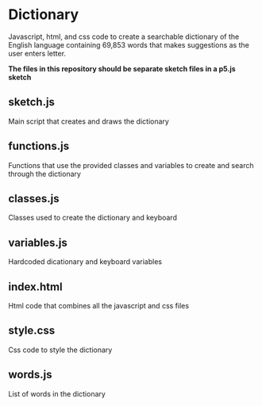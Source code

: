 # Dictionary
Javascript, html, and css code to create a searchable dictionary of the English language containing 69,853 words that makes suggestions as the user enters letter.

**The files in this repository should be separate sketch files in a p5.js sketch**

## sketch.js
Main script that creates and draws the dictionary

## functions.js
Functions that use the provided classes and variables to create and search through the dictionary

## classes.js
Classes used to create the dictionary and keyboard

## variables.js
Hardcoded dicationary and keyboard variables

## index.html
Html code that combines all the javascript and css files

## style.css
Css code to style the dictionary

## words.js
List of words in the dictionary

